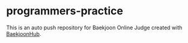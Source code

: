 # programmers-practice
This is an auto push repository for Baekjoon Online Judge created with [BaekjoonHub](https://github.com/BaekjoonHub/BaekjoonHub).
